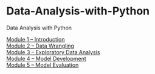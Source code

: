 # Data-Analysis-with-Python
Data Analysis with Python<br/>

<a href="Module%201%20–%20Introduction.pdf" class="image fit">Module 1 – Introduction </a><br/>
<a href="Module%202%20–%20Data%20Wrangling.pdf" class="image fit">Module 2 – Data Wrangling </a><br/>
<a href="Module%203%20–%20Exploratory%20Data%20Analysis.pdf" class="image fit">Module 3 – Exploratory Data Analysis </a><br/>
<a href="Module%204%20–%20Model%20Development.pdf" class="image fit">Module 4 – Model Development </a><br/>
<a href="Module%205%20–%20Model%20Evaluation.pdf" class="image fit">Module 5 – Model Evaluation</a><br/>
